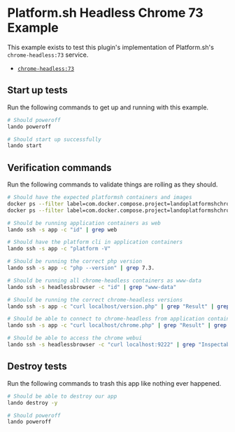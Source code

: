 Platform.sh Headless Chrome 73 Example
======================================

This example exists to test this plugin's implementation of Platform.sh's `chrome-headless:73` service.

* [`chrome-headless:73`](https://docs.platform.sh/configuration/services/headless-chrome.html)

Start up tests
--------------

Run the following commands to get up and running with this example.

```bash
# Should poweroff
lando poweroff

# Should start up successfully
lando start
```

Verification commands
---------------------

Run the following commands to validate things are rolling as they should.

```bash
# Should have the expected platformsh containers and images
docker ps --filter label=com.docker.compose.project=landoplatformshchromeheadless73 | grep docker.registry.platform.sh/php-7.3 | grep landoplatformshchromeheadless73_app_1
docker ps --filter label=com.docker.compose.project=landoplatformshchromeheadless73 | grep docker.registry.platform.sh/chrome-headless-73 | grep landoplatformshchromeheadless73_headlessbrowser_1

# Should be running application containers as web
lando ssh -s app -c "id" | grep web

# Should have the platform cli in application containers
lando ssh -s app -c "platform -V"

# Should be running the correct php version
lando ssh -s app -c "php --version" | grep 7.3.

# Should be running all chrome-headless containers as www-data
lando ssh -s headlessbrowser -c "id" | grep "www-data"

# Should be running the correct chrome-headless versions
lando ssh -s app -c "curl localhost/version.php" | grep "Result" | grep "HeadlessChrome/75.0"

# Should be able to connect to chrome-headless from application containers
lando ssh -s app -c "curl localhost/chrome.php" | grep "Result" | grep "OK"

# Should be able to access the chrome webui
lando ssh -s headlessbrowser -c "curl localhost:9222" | grep "Inspectable WebContents"
```

Destroy tests
-------------

Run the following commands to trash this app like nothing ever happened.

```bash
# Should be able to destroy our app
lando destroy -y

# Should poweroff
lando poweroff
```
